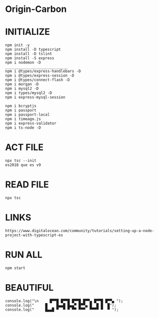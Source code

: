 # Origin-Carbon

# INITIALIZE
    npm init -y
    npm install -D typescript
    npm install -D tslint
    npm install -S express
    npm i nodemon -D
    ____________________________
    npm i @types/express-handlebars -D 
    npm i @types/express-session -D
    npm i @types/connect-flash -D
    npm i morgan -D 
    npm i mysql2 -D
    npm i types/mysql2 -D
    npm i express-mysql-session 
    
    npm i bcryptjs 
    npm i passport 
    npm i passport-local 
    npm i timeago.js 
    npm i express-validator
    npm i ts-node -D

# ACT FILE
    npx tsc --init
    es2018 que es v9


# READ FILE
    npx tsc

# LINKS
    https://www.digitalocean.com/community/tutorials/setting-up-a-node-project-with-typescript-es

# RUN ALL
    npm start
# BEAUTIFUL
    console.log("\n     █▀▀█ █▀▀█ █▀▀█ █▀▀▄ █▀▀█ █▀▀▄ ");
    console.log("     █    █▄▄█ █▄▄▀ █▀▀▄ █  █ █  █");
    console.log("     █▄▄█ ▀  ▀ ▀ ▀▀ ▀▀▀  ▀▀▀▀ ▀  ▀ ");